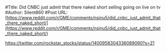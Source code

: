 #Title: Did CNBC just admit that there naked short selling going on live on tv
#Author: Silent860
#Post URL: [https://www.reddit.com/r/GME/comments/nsinu5/did_cnbc_just_admit_that_there_naked_short/](https://www.reddit.com/r/GME/comments/nsinu5/did_cnbc_just_admit_that_there_naked_short/)


https://twitter.com/rockstar_stocks/status/1400958304336089090?s=21